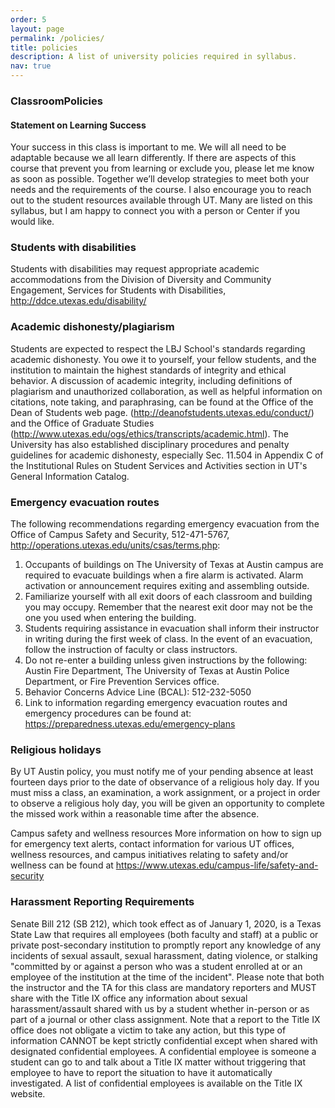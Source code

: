 ```yaml
---
order: 5
layout: page
permalink: /policies/
title: policies
description: A list of university policies required in syllabus.
nav: true
---
```


### ClassroomPolicies

#### Statement on Learning Success

Your success in this class is important to me. We will all need to be adaptable because we all learn differently. If there are aspects of this course that prevent you from learning or exclude you, please let me know as soon as possible. Together we’ll develop strategies to meet both your needs and the requirements of the course. I also encourage you to reach out to the student resources available through UT. Many are listed on this syllabus, but I am happy to connect you with a person or Center if you would like.

### Students with disabilities

Students with disabilities may request appropriate academic accommodations from the Division of Diversity and Community Engagement, Services for Students with Disabilities, http://ddce.utexas.edu/disability/
 
### Academic dishonesty/plagiarism

Students are expected to respect the LBJ School's standards regarding academic dishonesty. You owe it to yourself, your fellow students, and the institution to maintain the highest standards of integrity and ethical behavior. A discussion of academic integrity, including definitions of plagiarism and unauthorized collaboration, as well as helpful information on citations, note taking, and paraphrasing, can be found at the Office of the Dean of Students web page. (http://deanofstudents.utexas.edu/conduct/) and the Office of Graduate Studies (http://www.utexas.edu/ogs/ethics/transcripts/academic.html). The University has also established disciplinary procedures and penalty guidelines for academic dishonesty, especially Sec. 11.504 in Appendix C of the Institutional Rules on Student Services and Activities section in UT's General Information Catalog.
 
### Emergency evacuation routes

The following recommendations regarding emergency evacuation from the Office of Campus Safety and Security, 512-471-5767, http://operations.utexas.edu/units/csas/terms.php:

1. Occupants of buildings on The University of Texas at Austin campus are required to evacuate buildings when a fire alarm is activated. Alarm activation or announcement requires exiting and assembling outside. 
2. Familiarize yourself with all exit doors of each classroom and building you may occupy. Remember that the nearest exit door may not be the one you used when entering the building. 
3. Students requiring assistance in evacuation shall inform their instructor in writing during the first week of class. In the event of an evacuation, follow the instruction of faculty or class instructors. 
4. Do not re-enter a building unless given instructions by the following: Austin Fire Department, The University of Texas at Austin Police Department, or Fire Prevention Services office. 
5. Behavior Concerns Advice Line (BCAL): 512-232-5050
6. Link to information regarding emergency evacuation routes and emergency procedures can be found at: https://preparedness.utexas.edu/emergency-plans
 
### Religious holidays

By UT Austin policy, you must notify me of your pending absence at least fourteen days prior to the date of observance of a religious holy day. If you must miss a class, an examination, a work assignment, or a project in order to observe a religious holy day, you will be given an opportunity to complete the missed work within a reasonable time after the absence.
 
Campus safety and wellness resources
More information on how to sign up for emergency text alerts, contact information for various UT offices, wellness resources, and campus initiatives relating to safety and/or wellness can be found at https://www.utexas.edu/campus-life/safety-and-security

### Harassment Reporting Requirements

Senate Bill 212 (SB 212), which took effect as of January 1, 2020, is a Texas State Law that requires all employees (both faculty and staff) at a public or private post-secondary institution to promptly report any knowledge of any incidents of sexual assault, sexual harassment, dating violence, or stalking "committed by or against a person who was a student enrolled at or an employee of the institution at the time of the incident". Please note that both the instructor and the TA for this class are mandatory reporters and MUST share with the Title IX office any information about sexual harassment/assault shared with us by a student whether in-person or as part of a journal or other class assignment. Note that a report to the Title IX office does not obligate a victim to take any action, but this type of information CANNOT be kept strictly confidential except when shared with designated confidential employees.  A confidential employee is someone a student can go to and talk about a Title IX matter without triggering that employee to have to report the situation to have it automatically investigated. A list of confidential employees is available on the Title IX website.
